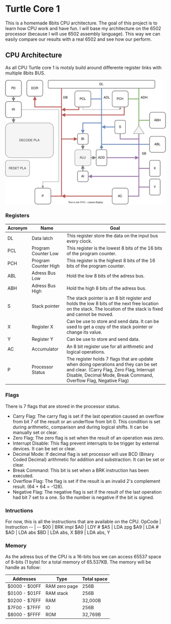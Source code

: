 # Turtle Core 1

This is a homemade 8bits CPU architecture. The goal of this project is to learn how CPU work and have fun. I will base my architecture on the 6502 processor (because I will use 6502 assembly language). This way we can easily compare our results with a real 6502 and see how our perform.

## CPU Architecture

As all CPU Turtle core 1 is motsly build around differente register links with multiple 8bits BUS.

![Register Architecture](Docs/TurtleCoreDiagram.drawio.svg)

### Registers

Acronym | Name | Goal
--|--|--
DL | Data latch | This register store the data on the input bus every clock.
PCL | Program Counter Low | This register is the lowest 8 bits of the 16 bits of the program counter.
PCH | Program Counter High | This register is the highest 8 bits of the 16 bits of the program counter. 
ABL | Adress Bus Low | Hold the low 8 bits of the adress bus.
ABH | Adress Bus High | Hold the high 8 bits of the adress bus.
S | Stack pointer | The stack pointer is an 8 bit register and holds the low 8 bits of the next free location on the stack. The location of the stack is fixed and cannot be moved.
X | Register X | Can be use to store and send data. It can be used to get a copy of the stack pointer or change its value.
Y | Register Y | Can be use to store and send data.
AC | Accumulator | An 8 bit register use for all arithmetic and logical operations.
P | Processor Status | The register holds 7 flags that are update when doing operations and they can be set and clear. (Carry Flag, Zero Flag, Interrupt Disable, Decimal Mode, Break Command, Overflow Flag, Negative Flag)

### Flags
There is 7 flags that are stored in the processor status.
- Carry Flag: The carry flag is set if the last operation caused an overflow from bit 7 of the result or an underflow from bit 0. This condition is set during arithmetic, comparison and during logical shifts. It can be manually set or clear.
- Zero Flag: The zero flag is set when the result of an operation was zero.
- Interrupt Disable: This flag prevent interrupts to be trigger by external devices. It can be set or clear.
- Decimal Mode: If decimal flag is set processor will use BCD (Binary Coded Decimal) arithmetic for addition and substraction. It can be set or clear.
- Break Command: This bit is set when a BRK instruction has been executed.
- Overflow Flag: The flag is set if the result is an invalid 2's complement result. (64 + 64 = -128).
- Negative Flag: The negative flag is set if the result of the last operation had bit 7 set to a one. So the number is negative if the bit is signed. 

### Intructions
For now, this is all the instructions that are available on the CPU.
OpCode | Instruction
-- | --
$00 | BRK impl
$A0 | LDY #
$A5 | LDA zpg
$A9 | LDA #
$AD | LDA abs
$BD | LDA abs, X
$B9 | LDA abs, Y

### Memory
As the adress bus of the CPU is a 16-bits bus we can access 65537 space of 8-bits (1 byte) for a total memory of 65.537KB. The memory will be handle as follow:

Addresses | Type | Total space
-- | -- | --
$0000 - $00FF | RAM zero page | 256B
$0100 - $01FF | RAM stack | 256B
$0200 - $7EFF | RAM | 32,000B
$7F00 - $7FFF | IO | 256B
$8000 - $FFFF | ROM | 32,769B


